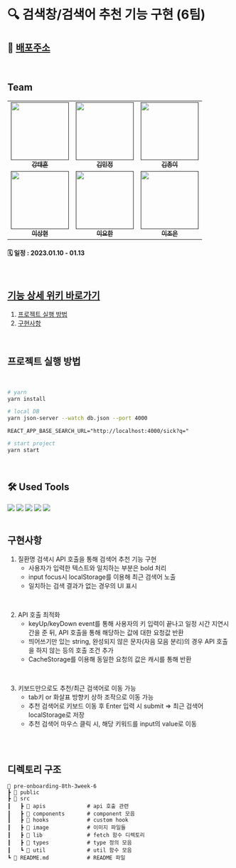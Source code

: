 # 🔍 검색창/검색어 추천 기능 구현 (6팀)

## 📌 [배포주소](https://pre-onboarding-8th-3week-6.vercel.app/)

</br>

## Team
<table>
  <tbody>
    <tr>
      <td align="center"><a href=""><img src="https://user-images.githubusercontent.com/107424974/212338752-939b2522-7b0a-4e7c-9ef4-85d957ec8f7c.jpeg" width="130px;" alt=""/><br /><sub><b>강태훈</b></sub></a><br /></td>
      <td align="center"><a href=""><img src="https://user-images.githubusercontent.com/107424974/212338696-72b9433d-2ed5-4954-b9ce-ef444aa662eb.jpeg" width="130px;" alt=""/><br /><sub><b>김민정</b></sub></a><br /></td>
      <td align="center"><a href=""><img src="https://user-images.githubusercontent.com/107424974/212338824-fc8fd767-7ed3-4600-9596-7665f823be03.jpeg" width="130px;" alt=""/><br /><sub><b>김종이</b></sub></a><br /></td>
     <tr/>
      <td align="center"><a href=""><img src="https://user-images.githubusercontent.com/107424974/212338676-3e3b273b-5860-4eed-b971-1a26a9572e74.png" width="130px;" alt=""/><br /><sub><b>이상현</b></sub></a><br /></td>
      <td align="center"><a href=""><img src="https://user-images.githubusercontent.com/107424974/212338768-2d0c7044-dc9e-4379-b9a9-bd7252e13287.png" width="130px;" alt=""/><br /><sub><b>이요한</b></sub></a><br /></td>
      <td align="center"><a href=""><img src="https://user-images.githubusercontent.com/107424974/212338810-22a9d6cf-8073-45f5-a45a-a1025011d445.jpeg" width="130px;" alt=""/><br /><sub><b>이조은</b></sub></a><br /></td>
    </tr>
  </tbody>
</table>

#### 🗓 일정 : 2023.01.10 - 01.13

</br>

## [기능 상세 위키 바로가기](https://github.com/wanted-onboarding8-6/pre-onboarding-8th-3week-6/wiki)

1. [프로젝트 실행 방법](#프로젝트-실행-방법)
2. [구현사항](#구현사항)

</br>

## 프로젝트 실행 방법

<br>

```bash
# yarn
yarn install
```

```bash
# local DB
yarn json-server --watch db.json --port 4000
```

```.env
REACT_APP_BASE_SEARCH_URL="http://localhost:4000/sick?q="
```

```bash
# start project
yarn start
```

<br>

## 🛠 Used Tools

<div>
    <img src="https://img.shields.io/badge/React-61DAFB?style=flat&logo=React&logoColor=white"/>
    <img src="https://img.shields.io/badge/TypeScript-3178C6?style=flat&logo=TypeScript&logoColor=white"/>
    <img src="https://img.shields.io/badge/styled-components-DB7093?style=flat&logo=styled-components&logoColor=white"/>
    <img src="https://img.shields.io/badge/JsonServer-000000?style=flat&logo=JSON&logoColor=white"/>
    <img src="https://img.shields.io/badge/Vercel-000000?style=flat&logo=Vercel&logoColor=white"/>
</div>

<br>

## 구현사항

1. 질환명 검색시 API 호출을 통해 검색어 추천 기능 구현
   - 사용자가 입력한 텍스트와 일치하는 부분은 bold 처리
   - input focus시 localStorage를 이용해 최근 검색어 노출
   - 일치하는 검색 결과가 없는 경우의 UI 표시

</br>

2. API 호출 최적화
   - keyUp/keyDown event를 통해 사용자의 키 입력이 끝나고 일정 시간 지연시간을 준 뒤, API 호출을 통해 해당하는 값에 대한 요청값 반환
   - 띄어쓰기만 있는 string, 완성되지 않은 문자(자음 모음 분리)의 경우 API 호출을 하지 않는 등의 호출 조건 추가
   - CacheStorage를 이용해 동일한 요청의 값은 캐시를 통해 반환

</br>

3. 키보드만으로도 추천/최근 검색어로 이동 가능
   - tab키 or 화살표 방향키 상하 조작으로 이동 가능
   - 추천 검색어로 키보드 이동 후 Enter 입력 시 submit => 최근 검색어 localStorage로 저장
   - 추천 검색어 마우스 클릭 시, 해당 키워드를 input의 value로 이동

</br></br>

## 디렉토리 구조

```
📂 pre-onboarding-8th-3week-6
┣ 📂 public
┣ 📂 src
┃   ┣ 📂 apis             # api 호출 관련
┃   ┣ 📂 components       # component 모음
┃   ┣ 📂 hooks            # custom hook
┃   ┣ 📂 image            # 이미지 파일들
┃   ┣ 📂 lib              # fetch 함수 디렉토리
┃   ┣ 📂 types            # type 정의 모음
┃   ┗ 📂 util             # util 함수 모음
┗ 📄 README.md            # README 파일
```
